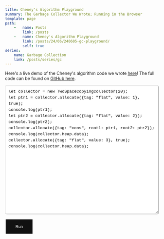 ```yaml
---
title: Cheney's Algorithm Playground
summary: The Garbage Collector We Wrote; Running in the Browser
template: page
path:
    -   name: Posts
        link: /posts
    -   name: Cheney's Algorithm Playground
        link: /posts/24/06/240605-gc-playground/
        self: true
series:
    name: Garbage Collection
    link: /posts/series/gc
---
```


Here's a live demo of the Cheney's algorithm code we wrote [here](../../05/240527-semispace-gc-code/)!
The full code can be found on [GitHub here](https://github.com/ellifteria/cheneys-gc.js).

<script src="/scripts/cheneys-gc.js/GCLib.js"></script>
<script src="/scripts/cheneys-gc.js/cheneys-gc.js"></script>

<script src="/scripts/cheneys-gc.js/index.js"></script>

<textarea style="padding: 10px; max-width: 100%; line-height: 1.5; border-radius: 5px; border: 1px solid #ccc; box-shadow: 1px 1px 1px #999; font-family: Consolas, Menlo, Courier, monospace;" id="collectorCode" rows="20" cols="100">let collector = new TwoSpaceCopyingCollector(20);
let ptr1 = collector.allocate({tag: "flat", value: 1}, true);
console.log(ptr1);
let ptr2 = collector.allocate({tag: "flat", value: 2});
console.log(ptr2);
collector.allocate({tag: "cons", root1: ptr1, root2: ptr2});
console.log(collector.heap.data);
collector.allocate({tag: "flat", value: 3}, true);
console.log(collector.heap.data);</textarea>

<button type="button" style="background-color: #111; border: none; color: #f8f8f8; padding: 16px 32px; text-decoration: none; margin: 4px 2px; cursor: pointer;" onclick="runCollector()">Run</button>

<pre><code class="language-shell" id="loggerOutput"></code></pre>
